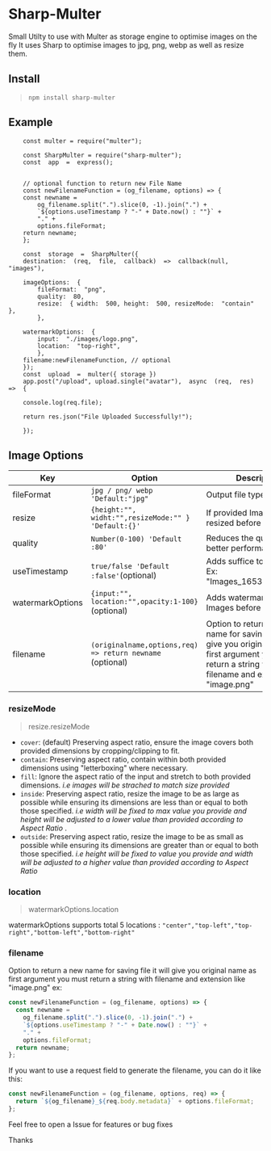 # Sharp-Multer

Small Utilty to use with Multer as storage engine to optimise images on the fly It uses Sharp to optimise images to jpg, png, webp as well as resize them.

## Install

> `npm install sharp-multer`

## Example

```
    const multer = require("multer");

    const SharpMulter = require("sharp-multer");
    const  app  =  express();


    // optional function to return new File Name
    const newFilenameFunction = (og_filename, options) => {
    const newname =
        og_filename.split(".").slice(0, -1).join(".") +
        `${options.useTimestamp ? "-" + Date.now() : ""}` +
        "." +
        options.fileFormat;
    return newname;
    };

    const  storage  =  SharpMulter({
    destination:  (req,  file,  callback)  =>  callback(null,  "images"),

    imageOptions:  {
        fileFormat:  "png",
        quality:  80,
        resize:  { width:  500, height:  500, resizeMode:  "contain"  },
        },

    watermarkOptions:  {
        input:  "./images/logo.png",
        location:  "top-right",
        },
    filename:newFilenameFunction, // optional
    });
    const  upload  =  multer({ storage })
    app.post("/upload", upload.single("avatar"),  async  (req,  res)  =>  {

    console.log(req.file);

    return res.json("File Uploaded Successfully!");

    });
```

## Image Options

| Key              | Option                                                     | Description                                                                                                                                                        |
| ---------------- | ---------------------------------------------------------- | ------------------------------------------------------------------------------------------------------------------------------------------------------------------ |
| fileFormat       | `jpg / png/ webp 'Default:"jpg"`                           | Output file type                                                                                                                                                   |
| resize           | `{height:"", widht:"",resizeMode:"" } 'Default:{}'`        | If provided Images will be resized before saving                                                                                                                   |
| quality          | `Number(0-100) 'Default :80'`                              | Reduces the qulity for better performance                                                                                                                          |
| useTimestamp     | `true/false 'Default :false'`(optional)                    | Adds suffice to file name Ex: "Images_1653679779.jpg"                                                                                                              |
| watermarkOptions | `{input:"", location:"",opacity:1-100} ` (optional)        | Adds watermark on every Images before Saving                                                                                                                       |
| filename         | `(originalname,options,req) => return newname ` (optional) | Option to return a new name for saving file it will give you original name as first argument you must return a string with filename and extension like "image.png" |

### resizeMode

> resize.resizeMode

- `cover`: (default) Preserving aspect ratio, ensure the image covers both provided dimensions by cropping/clipping to fit.
- `contain`: Preserving aspect ratio, contain within both provided dimensions using "letterboxing" where necessary.
- `fill`: Ignore the aspect ratio of the input and stretch to both provided dimensions. _i.e images will be strached to match size provided_
- `inside`: Preserving aspect ratio, resize the image to be as large as possible while ensuring its dimensions are less than or equal to both those specified. _i.e width will be fixed to max value you provide and height will be adjusted to a lower value than provided according to Aspect Ratio_ .
- `outside`: Preserving aspect ratio, resize the image to be as small as possible while ensuring its dimensions are greater than or equal to both those specified. _i.e height will be fixed to value you provide and width will be adjusted to a higher value than provided according to Aspect Ratio_

### location

> watermarkOptions.location

watermarkOptions supports total 5 locations : `"center","top-left","top-right","bottom-left","bottom-right" `

### filename

Option to return a new name for saving file it will give you original name as first argument you must return a string with filename and extension like "image.png"
ex:

```js
const newFilenameFunction = (og_filename, options) => {
  const newname =
    og_filename.split(".").slice(0, -1).join(".") +
    `${options.useTimestamp ? "-" + Date.now() : ""}` +
    "." +
    options.fileFormat;
  return newname;
};
```

If you want to use a request field to generate the filename, you can do it like this:

```js
const newFilenameFunction = (og_filename, options, req) => {
  return `${og_filename}_${req.body.metadata}` + options.fileFormat;
};
```

Feel free to open a Issue for features or bug fixes

Thanks
